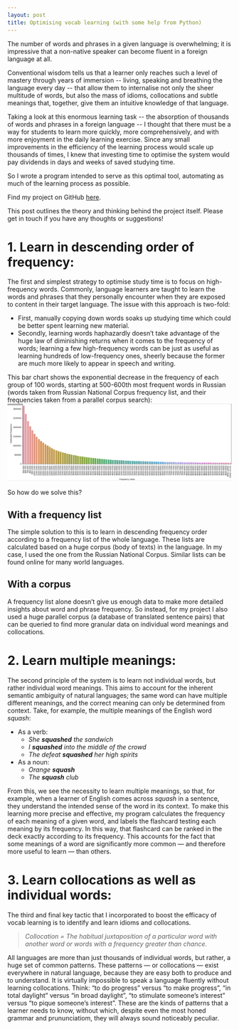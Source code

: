 ```yaml
---
layout: post
title: Optimising vocab learning (with some help from Python)
---
```


The number of words and phrases in a given language is overwhelming; it is impressive that a non-native speaker can become fluent in a foreign language at all.

Conventional wisdom tells us that a learner only reaches such a level of mastery through years of immersion -- living, speaking and breathing the language every day -- that allow them to internalise not only the sheer multitude of words, but also the mass of idioms, collocations and subtle meanings that, together, give them an intuitive knowledge of that language.

Taking a look at this enormous learning task -- the absorption of thousands of words and phrases in a foreign language -- I thought that there must be a way for students to learn more quickly, more comprehensively, and with more enjoyment in the daily learning exercise. Since any small improvements in the efficiency of the learning process would scale up thousands of times, I knew that investing time to optimise the system would pay dividends in days and weeks of saved studying time.

So I wrote a program intended to serve as this optimal tool, automating as much of the learning process as possible.

Find my project on GitHub [here](https://github.com/markdecl/Russian-Vocab-Project).

This post outlines the theory and thinking behind the project itself. Please get in touch if you have any thoughts or suggestions!

# 1. Learn in descending order of frequency:
The first and simplest strategy to optimise study time is to focus on high-frequency words.
Commonly, language learners are taught to learn the words and phrases that they personally encounter when they are exposed to content in their target language.
The issue with this approach is two-fold:
* First, manually copying down words soaks up studying time which could be better spent learning new material.
* Secondly, learning words haphazardly doesn’t take advantage of the huge law of diminishing returns when it comes to the frequency of words; learning a few high-frequency words can be just as useful as learning hundreds of low-frequency ones, sheerly because the former are much more likely to appear in speech and writing.

This bar chart shows the exponential decrease in the frequency of each group of 100 words, starting at 500-600th most frequent words in Russian (words taken from Russian National Corpus frequency list, and their frequencies taken from a parallel corpus search):
![Bar chart showing frequency of words in Russian, starting at 500th most frequent word](/images/Screenshot%202020-11-27%20144638.png)

So how do we solve this?

## With a frequency list
The simple solution to this is to learn in descending frequency order according to a frequency list of the whole language. These lists are calculated based on a huge corpus (body of texts) in the language. In my case, I used the one from the Russian National Corpus. Similar lists can be found online for many world languages.

## With a corpus
A frequency list alone doesn’t give us enough data to make more detailed insights about word and phrase frequency. So instead, for my project I also used a huge parallel corpus (a database of translated sentence pairs) that can be queried to find more granular data on individual word meanings and collocations.

# 2. Learn multiple meanings:
The second principle of the system is to learn not individual words, but rather individual word meanings. This aims to account for the inherent semantic ambiguity of natural languages; the same word can have multiple different meanings, and the correct meaning can only be determined from context. Take, for example, the multiple meanings of the English word *squash*:
* As a verb:
  * *She **squashed** the sandwich*
  * *I **squashed** into the middle of the crowd*
  * *The defeat **squashed** her high spirits*
* As a noun:
  * *Orange **squash***
  * *The **squash** club*
  
From this, we see the necessity to learn multiple meanings, so that, for example, when a learner of English comes across *squash* in a sentence, they understand the intended sense of the word in its context.
To make this learning more precise and effective, my program calculates the frequency of each meaning of a given word, and labels the flashcard testing each meaning by its frequency. In this way, that flashcard can be ranked in the deck exactly according to its frequency. This accounts for the fact that some meanings of a word are significantly more common — and therefore more useful to learn — than others.

# 3. Learn collocations as well as individual words:

The third and final key tactic that I incorporated to boost the efficacy of vocab learning is to identify and learn idioms and collocations.  

> *Collocation = The habitual juxtaposition of a particular word with another word or words with a frequency greater than chance.*  

All languages are more than just thousands of individual words, but rather, a huge set of common patterns. These patterns — or collocations — exist everywhere in natural language, because they are easy both to produce and to understand. It is virtually impossible to speak a language fluently without learning collocations. Think: “to do progress” versus “to make progress”, “in total daylight” versus “in broad daylight”, “to stimulate someone’s interest” versus “to pique someone’s interest”. These are the kinds of patterns that a learner needs to know, without which, despite even the most honed grammar and prununciatiom, they will always sound noticeably peculiar.  
